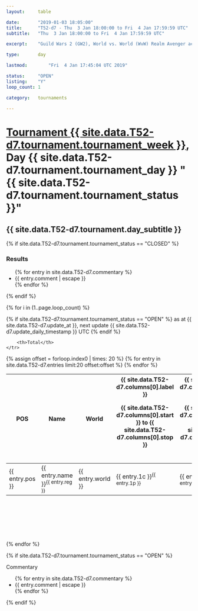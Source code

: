 ```yaml
---
layout: 	table

date: 		"2019-01-03 18:05:00"
title: 		"T52-d7 - Thu  3 Jan 18:00:00 to Fri  4 Jan 17:59:59 UTC"
subtitle: 	"Thu  3 Jan 18:00:00 to Fri  4 Jan 17:59:59 UTC"

excerpt:    "Guild Wars 2 (GW2), World vs. World (WvW) Realm Avenger achivement Tournament. \"Every Kill Counts\""

type:       day

lastmod: 		"Fri  4 Jan 17:45:04 UTC 2019"

status:     "OPEN"
listing:    "Y"
loop_count: 1

category: 	tournaments

---
```

<div class="table_header">
    <h1><a href="{{ site.data.T52-d7.tournament.week_url }}">Tournament {{ site.data.T52-d7.tournament.tournament_week }}</a>, Day {{ site.data.T52-d7.tournament.tournament_day }} "{{ site.data.T52-d7.tournament.tournament_status }}"</h1>
    <h2>{{ site.data.T52-d7.tournament.day_subtitle }}</h2> 
</div>

{% if site.data.T52-d7.tournament.tournament_status == "CLOSED" %} 
<div class="commentary">
  <h3>Results</h3>
  <ul>
    {% for entry in site.data.T52-d7.commentary %}
    <li class="commentary_list">{{ entry.comment | escape }}</li>
    {% endfor %}
  </ul>
</div>
{% endif %}


{% for i in (1..page.loop_count) %}

{% if site.data.T52-d7.tournament.tournament_status == "OPEN" %} 
<span class="table_nextupdate">as at {{ site.data.T52-d7.update_at }}, next update {{ site.data.T52-d7.update_daily_timestamp }} UTC</span> 
{% endif %}

<table class="day_table">
  <colgroup>
    <col style="width:18px">
    <col style="width:55px">
    <col style="width:55px">
    <col style="width:12px">
    <col style="width:12px">
    <col style="width:12px">
    <col style="width:12px">
    <col style="width:12px">
    <col style="width:12px">
    <col style="width:12px">
    <col style="width:12px">
    <col style="width:12px">
    <col style="width:12px">
    <col style="width:12px">
    <col style="width:12px">
    <col style="width:12px">
    <col style="width:12px">
    <col style="width:12px">
    <col style="width:12px">
    <col style="width:12px">
    <col style="width:12px">
    <col style="width:12px">
    <col style="width:12px">
    <col style="width:12px">
    <col style="width:12px">
    <col style="width:12px">
    <col style="width:12px">
    <col style="width:18px">
  </colgroup>  
  <thead>
    <tr>
        <th>POS</th>
        <th class="AlignLeft">Name</th>
        <th class="AlignLeft">World</th>

<th><div class="label">{{ site.data.T52-d7.columns[0].label }}<p class="onhover">{{ site.data.T52-d7.columns[0].start }} to {{ site.data.T52-d7.columns[0].stop }}</p></div>​</th>
<th><div class="label">{{ site.data.T52-d7.columns[1].label }}<p class="onhover">{{ site.data.T52-d7.columns[1].start }} to {{ site.data.T52-d7.columns[1].stop }}</p></div>​</th>
<th><div class="label">{{ site.data.T52-d7.columns[2].label }}<p class="onhover">{{ site.data.T52-d7.columns[2].start }} to {{ site.data.T52-d7.columns[2].stop }}</p></div>​</th>
<th><div class="label">{{ site.data.T52-d7.columns[3].label }}<p class="onhover">{{ site.data.T52-d7.columns[3].start }} to {{ site.data.T52-d7.columns[3].stop }}</p></div>​</th>
<th><div class="label">{{ site.data.T52-d7.columns[4].label }}<p class="onhover">{{ site.data.T52-d7.columns[4].start }} to {{ site.data.T52-d7.columns[4].stop }}</p></div>​</th>
<th><div class="label">{{ site.data.T52-d7.columns[5].label }}<p class="onhover">{{ site.data.T52-d7.columns[5].start }} to {{ site.data.T52-d7.columns[5].stop }}</p></div>​</th>
<th><div class="label">{{ site.data.T52-d7.columns[6].label }}<p class="onhover">{{ site.data.T52-d7.columns[6].start }} to {{ site.data.T52-d7.columns[6].stop }}</p></div>​</th>
<th><div class="label">{{ site.data.T52-d7.columns[7].label }}<p class="onhover">{{ site.data.T52-d7.columns[7].start }} to {{ site.data.T52-d7.columns[7].stop }}</p></div>​</th>
<th><div class="label">{{ site.data.T52-d7.columns[8].label }}<p class="onhover">{{ site.data.T52-d7.columns[8].start }} to {{ site.data.T52-d7.columns[8].stop }}</p></div>​</th>
<th><div class="label">{{ site.data.T52-d7.columns[9].label }}<p class="onhover">{{ site.data.T52-d7.columns[9].start }} to {{ site.data.T52-d7.columns[9].stop }}</p></div>​</th>
<th><div class="label">{{ site.data.T52-d7.columns[10].label }}<p class="onhover">{{ site.data.T52-d7.columns[10].start }} to {{ site.data.T52-d7.columns[10].stop }}</p></div>​</th>

<th><div class="label">{{ site.data.T52-d7.columns[11].label }}<p class="onhover">{{ site.data.T52-d7.columns[11].start }} to {{ site.data.T52-d7.columns[11].stop }}</p></div>​</th>
<th><div class="label">{{ site.data.T52-d7.columns[12].label }}<p class="onhover">{{ site.data.T52-d7.columns[12].start }} to {{ site.data.T52-d7.columns[12].stop }}</p></div>​</th>
<th><div class="label">{{ site.data.T52-d7.columns[13].label }}<p class="onhover">{{ site.data.T52-d7.columns[13].start }} to {{ site.data.T52-d7.columns[13].stop }}</p></div>​</th>
<th><div class="label">{{ site.data.T52-d7.columns[14].label }}<p class="onhover">{{ site.data.T52-d7.columns[14].start }} to {{ site.data.T52-d7.columns[14].stop }}</p></div>​</th>
<th><div class="label">{{ site.data.T52-d7.columns[15].label }}<p class="onhover">{{ site.data.T52-d7.columns[15].start }} to {{ site.data.T52-d7.columns[15].stop }}</p></div>​</th>
<th><div class="label">{{ site.data.T52-d7.columns[16].label }}<p class="onhover">{{ site.data.T52-d7.columns[16].start }} to {{ site.data.T52-d7.columns[16].stop }}</p></div>​</th>
<th><div class="label">{{ site.data.T52-d7.columns[17].label }}<p class="onhover">{{ site.data.T52-d7.columns[17].start }} to {{ site.data.T52-d7.columns[17].stop }}</p></div>​</th>
<th><div class="label">{{ site.data.T52-d7.columns[18].label }}<p class="onhover">{{ site.data.T52-d7.columns[18].start }} to {{ site.data.T52-d7.columns[18].stop }}</p></div>​</th>
<th><div class="label">{{ site.data.T52-d7.columns[19].label }}<p class="onhover">{{ site.data.T52-d7.columns[19].start }} to {{ site.data.T52-d7.columns[19].stop }}</p></div>​</th>
<th><div class="label">{{ site.data.T52-d7.columns[20].label }}<p class="onhover">{{ site.data.T52-d7.columns[20].start }} to {{ site.data.T52-d7.columns[20].stop }}</p></div>​</th>

<th><div class="label">{{ site.data.T52-d7.columns[21].label }}<p class="onhover">{{ site.data.T52-d7.columns[21].start }} to {{ site.data.T52-d7.columns[21].stop }}</p></div>​</th>
<th><div class="label">{{ site.data.T52-d7.columns[22].label }}<p class="onhover">{{ site.data.T52-d7.columns[22].start }} to {{ site.data.T52-d7.columns[22].stop }}</p></div>​</th>
<th><div class="label">{{ site.data.T52-d7.columns[23].label }}<p class="onhover">{{ site.data.T52-d7.columns[23].start }} to {{ site.data.T52-d7.columns[23].stop }}</p></div>​</th>

        <th>Total</th>
    </tr>
  </thead>
  {% assign offset = forloop.index0 | times: 20 %}
<tbody>
{% for entry in site.data.T52-d7.entries limit:20 offset:offset %}
  <tr>
    <td class="pl{{ entry.pos }}">{{ entry.pos }}</td>
    <td class="AlignLeft">{{ entry.name }}<sup>{{ entry.reg }}</sup></td>
    <td class="AlignLeft">{{ entry.world }}</td>
    <td class="pl{{ entry.1p }}">{{ entry.1c }}<sup>{{ entry.1p }}</sup></td>
    <td class="pl{{ entry.2p }}">{{ entry.2c }}<sup>{{ entry.2p }}</sup></td>
    <td class="pl{{ entry.3p }}">{{ entry.3c }}<sup>{{ entry.3p }}</sup></td>
    <td class="pl{{ entry.4p }}">{{ entry.4c }}<sup>{{ entry.4p }}</sup></td>
    <td class="pl{{ entry.5p }}">{{ entry.5c }}<sup>{{ entry.5p }}</sup></td>
    <td class="pl{{ entry.6p }}">{{ entry.6c }}<sup>{{ entry.6p }}</sup></td>
    <td class="pl{{ entry.7p }}">{{ entry.7c }}<sup>{{ entry.7p }}</sup></td>
    <td class="pl{{ entry.8p }}">{{ entry.8c }}<sup>{{ entry.8p }}</sup></td>
    <td class="pl{{ entry.9p }}">{{ entry.9c }}<sup>{{ entry.9p }}</sup></td>
    <td class="pl{{ entry.10p }}">{{ entry.10c }}<sup>{{ entry.10p }}</sup></td>
    <td class="pl{{ entry.11p }}">{{ entry.11c }}<sup>{{ entry.11p }}</sup></td>
    <td class="pl{{ entry.12p }}">{{ entry.12c }}<sup>{{ entry.12p }}</sup></td>
    <td class="pl{{ entry.13p }}">{{ entry.13c }}<sup>{{ entry.13p }}</sup></td>
    <td class="pl{{ entry.14p }}">{{ entry.14c }}<sup>{{ entry.14p }}</sup></td>
    <td class="pl{{ entry.15p }}">{{ entry.15c }}<sup>{{ entry.15p }}</sup></td>
    <td class="pl{{ entry.16p }}">{{ entry.16c }}<sup>{{ entry.16p }}</sup></td>
    <td class="pl{{ entry.17p }}">{{ entry.17c }}<sup>{{ entry.17p }}</sup></td>
    <td class="pl{{ entry.18p }}">{{ entry.18c }}<sup>{{ entry.18p }}</sup></td>
    <td class="pl{{ entry.19p }}">{{ entry.19c }}<sup>{{ entry.19p }}</sup></td>
    <td class="pl{{ entry.20p }}">{{ entry.20c }}<sup>{{ entry.20p }}</sup></td>
    <td class="pl{{ entry.21p }}">{{ entry.21c }}<sup>{{ entry.21p }}</sup></td>
    <td class="pl{{ entry.22p }}">{{ entry.22c }}<sup>{{ entry.22p }}</sup></td>
    <td class="pl{{ entry.23p }}">{{ entry.23c }}<sup>{{ entry.23p }}</sup></td>
    <td class="pl{{ entry.24p }}">{{ entry.24c }}<sup>{{ entry.24p }}</sup></td>
    <td>{{ entry.total }}</td>
  </tr>
{% endfor %}  
</tbody>
</table>
<div class="leaderboard">
  <script async src="//pagead2.googlesyndication.com/pagead/js/adsbygoogle.js"></script>
  <!-- 728x90 -->
  <ins class="adsbygoogle"
       style="display:inline-block;width:728px;height:90px"
       data-ad-client="ca-pub-3274917281288240"
       data-ad-slot="3870538733"></ins>
  <script>
  (adsbygoogle = window.adsbygoogle || []).push({});
  </script>    
</div>
<br />
{% endfor %}

{% if site.data.T52-d7.tournament.tournament_status == "OPEN" %} 
<div class="commentary">
  <span class="commentary_title">Commentary</span>
  <ul>
    {% for entry in site.data.T52-d7.commentary %}
    <li class="commentary_list">{{ entry.comment | escape }}</li>
    {% endfor %}
  </ul>
</div>
{% endif %}


